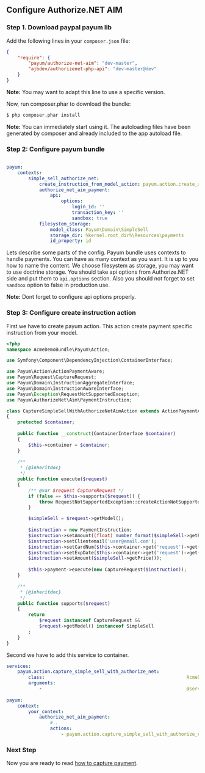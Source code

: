 ## Configure Authorize.NET AIM

### Step 1. Download paypal payum lib

Add the following lines in your `composer.json` file:

```json
{
    "require": {
        "payum/authorize-net-aim": "dev-master",
        "ajbdev/authorizenet-php-api": "dev-master@dev"
    }
}
```

**Note:** You may want to adapt this line to use a specific version.

Now, run composer.phar to download the bundle:

```bash
$ php composer.phar install
```

**Note:** You can immediately start using it. The autoloading files have been generated by composer and already included to the app autoload file.

### Step 2: Configure payum bundle

```yaml

payum:
    contexts:
        simple_sell_authorize_net:
            create_instruction_from_model_action: payum.action.create_authorize_net_instruction_from_simple_sell
            authorize_net_aim_payment:
                api:
                    options:
                        login_id: ''
                        transaction_key: ''
                        sandbox: true
            filesystem_storage:
                model_class: Payum\Domain\SimpleSell
                storage_dir: %kernel.root_dir%\Resources\payments
                id_property: id
```

Lets describe some parts of the config. 
Payum bundle uses contexts to handle payments. 
You can have as many context as you want.
It is up to you how to name the content. 
We choose filesystem as storage, you may want to use doctrine storage.
You should take api options from Authorize.NET side and put them to `api.options` section. 
Also you should not forget to set `sandbox` option to false in production use. 

**Note:** Dont forget to configure api options properly. 

### Step 3: Configure create instruction action

First we have to create payum action. This action create payment specific instruction from your model. 

```php
<?php
namespace AcmeDemoBundle\Payum\Action;

use Symfony\Component\DependencyInjection\ContainerInterface;

use Payum\Action\ActionPaymentAware;
use Payum\Request\CaptureRequest;
use Payum\Domain\InstructionAggregateInterface;
use Payum\Domain\InstructionAwareInterface;
use Payum\Exception\RequestNotSupportedException;
use Payum\AuthorizeNet\Aim\PaymentInstruction;

class CaptureSimpleSellWithAuthorizeNetAimAction extends ActionPaymentAware 
{
    protected $container;
    
    public function __construct(ContainerInterface $container)
    {
        $this->container = $container;
    }
    
    /**
     * {@inheritdoc}
     */
    public function execute($request)
    {
        /** @var $request CaptureRequest */
        if (false == $this->supports($request)) {
            throw RequestNotSupportedException::createActionNotSupported($this, $request);
        }

        $simpleSell = $request->getModel();
        
        $instruction = new PaymentInstruction;
        $instruction->setAmount((float) number_format($simpleSell->getPrice(), 2) * 100);
        $instruction->setClientemail('user@email.com');
        $instruction->setCardNum($this->container->get('request')->get('card_num'));
        $instruction->setExpDate($this->container->get('request')->get('card_num'));
        $instruction->setAmount($simpleSell->getPrice());
        
        $this->payment->execute(new CaptureRequest($instruction));
    }

    /**
     * {@inheritdoc}
     */
    public function supports($request)
    {
        return
            $request instanceof CaptureRequest &&
            $request->getModel() instanceof SimpleSell
        ;
    }
}
```

Second we have to add this service to container.

```yaml
services:
    payum.action.capture_simple_sell_with_authorize_net:
        class:                                                    AcmeDemoBundle\Payum\Action\CaptureSimpleSellWithAuthorizeNetAimAction
        arguments:
            -                                                     @service_container
            
payum:
    context:
        your_context:
            authorize_net_aim_payment:
                #..
                actions:
                    - payum.action.capture_simple_sell_with_authorize_net
```

### Next Step

Now you are ready to read [how to capture payment](capture_payment.md).